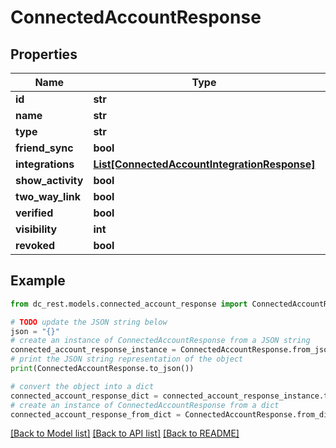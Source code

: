 # ConnectedAccountResponse


## Properties

Name | Type | Description | Notes
------------ | ------------- | ------------- | -------------
**id** | **str** |  | 
**name** | **str** |  | [optional] 
**type** | **str** |  | 
**friend_sync** | **bool** |  | 
**integrations** | [**List[ConnectedAccountIntegrationResponse]**](ConnectedAccountIntegrationResponse.md) |  | [optional] 
**show_activity** | **bool** |  | 
**two_way_link** | **bool** |  | 
**verified** | **bool** |  | 
**visibility** | **int** |  | 
**revoked** | **bool** |  | [optional] 

## Example

```python
from dc_rest.models.connected_account_response import ConnectedAccountResponse

# TODO update the JSON string below
json = "{}"
# create an instance of ConnectedAccountResponse from a JSON string
connected_account_response_instance = ConnectedAccountResponse.from_json(json)
# print the JSON string representation of the object
print(ConnectedAccountResponse.to_json())

# convert the object into a dict
connected_account_response_dict = connected_account_response_instance.to_dict()
# create an instance of ConnectedAccountResponse from a dict
connected_account_response_from_dict = ConnectedAccountResponse.from_dict(connected_account_response_dict)
```
[[Back to Model list]](../README.md#documentation-for-models) [[Back to API list]](../README.md#documentation-for-api-endpoints) [[Back to README]](../README.md)


